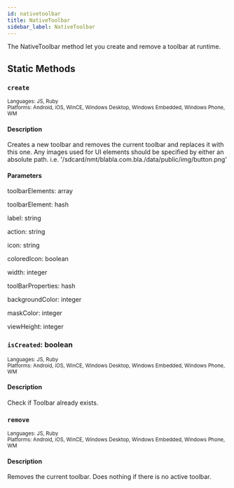 ```yaml
---
id: nativetoolbar
title: NativeToolbar
sidebar_label: NativeToolbar
---
```

The NativeToolbar method let you create and remove a toolbar at runtime.
## Static Methods
### `create`
<span style="font-size:smaller">Languages: JS, Ruby</span><br/><span style="font-size:smaller">Platforms: Android, iOS, WinCE, Windows Desktop, Windows Embedded, Windows Phone, WM</span>
#### Description
Creates a new toolbar and removes the current toolbar and replaces it with this one. Any images used for UI elements should be specified by either an absolute path. i.e. '/sdcard/nmt/blabla.com.bla./data/public/img/button.png'

#### Parameters
toolbarElements: array

toolbarElement: hash

label: string

action: string

icon: string

coloredIcon: boolean

width: integer

toolBarProperties: hash

backgroundColor: integer

maskColor: integer

viewHeight: integer
### `isCreated`: boolean
<span style="font-size:smaller">Languages: JS, Ruby</span><br/><span style="font-size:smaller">Platforms: Android, iOS, WinCE, Windows Desktop, Windows Embedded, Windows Phone, WM</span>
#### Description
Check if Toolbar already exists.


### `remove`
<span style="font-size:smaller">Languages: JS, Ruby</span><br/><span style="font-size:smaller">Platforms: Android, iOS, WinCE, Windows Desktop, Windows Embedded, Windows Phone, WM</span>
#### Description
Removes the current toolbar. Does nothing if there is no active toolbar.


